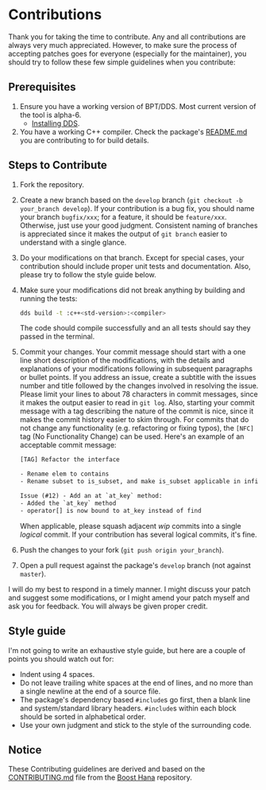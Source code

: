 # Contributions

Thank you for taking the time to contribute.
Any and all contributions are always very much appreciated. However, to make sure the process of accepting patches goes for everyone (especially for the maintainer), you should try to follow these few simple guidelines when you contribute:

## Prerequisites

1. Ensure you have a working version of BPT/DDS. Most current version of the tool is alpha-6.
   - [Installing DDS](https://dds.pizza/docs/tut/install.html).
2. You have a working C++ compiler. Check the package's [README.md](README.md) you are contributing to for build  details.

## Steps to Contribute

1. Fork the repository.
2. Create a new branch based on the `develop` branch (`git checkout -b your_branch develop`).
   If your contribution is a bug fix, you should name your branch `bugfix/xxx`;
   for a feature, it should be `feature/xxx`. Otherwise, just use your good
   judgment. Consistent naming of branches is appreciated since it makes the
   output of `git branch` easier to understand with a single glance.
3. Do your modifications on that branch. Except for special cases, your
   contribution should include proper unit tests and documentation. Also,
   please try to follow the style guide below.
4. Make sure your modifications did not break anything by building and
   running the tests:

   ```sh
   dds build -t :c++<std-version>:<compiler>
   ```

   The code should compile successfully and an all tests should say they passed in the terminal.

5. Commit your changes. Your commit message should start with a one line
   short description of the modifications, with the details and explanations
   of your modifications following in subsequent paragraphs or bullet points. If you address an issue, create a subtitle with the issues number and title followed by the changes involved in resolving the issue.
   Please limit your lines to about 78 characters in commit messages, since
   it makes the output easier to read in `git log`. Also, starting your commit
   message with a tag describing the nature of the commit is nice, since it
   makes the commit history easier to skim through. For commits that do not
   change any functionality (e.g. refactoring or fixing typos), the `[NFC]`
   tag (No Functionality Change) can be used. Here's an example of an
   acceptable commit message:

   ```txt
   [TAG] Refactor the interface

   - Rename elem to contains
   - Rename subset to is_subset, and make is_subset applicable in infix notation

   Issue (#12) - Add an at `at_key` method:
   - Added the `at_key` method
   - operator[] is now bound to at_key instead of find
   ```

   When applicable, please squash adjacent _wip_ commits into a single _logical_ commit.
   If your contribution has several logical commits, it's fine.
6. Push the changes to your fork (`git push origin your_branch`).
7. Open a pull request against the package's `develop` branch (not against `master`).

I will do my best to respond in a timely manner. I might discuss your patch and suggest some modifications, or I might amend your patch myself and ask you for feedback.
You will always be given proper credit.

## Style guide

I'm not going to write an exhaustive style guide, but here are a couple of
points you should watch out for:

- Indent using 4 spaces.
- Do not leave trailing white spaces at the end of lines, and no more than a
  single newline at the end of a source file.
- The package's dependency based `#include`s go first, then a blank line and system/standard library headers.
  `#include`s within each block should be sorted in alphabetical order.
- Use your own judgment and stick to the style of the surrounding code.

## Notice

These Contributing guidelines are derived and based on the [CONTRIBUTING.md](https://github.com/boostorg/hana/blob/master/CONTRIBUTING.md?plain=1) file from the [Boost Hana](https://github.com/boostorg/hana) repository.
